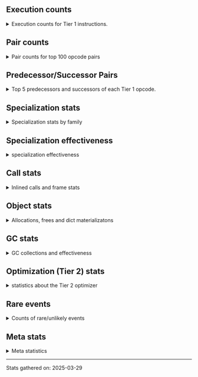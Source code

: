 ## Execution counts

<details>
<summary> Execution counts for Tier 1 instructions. </summary>


The "miss ratio" column shows the percentage of times the instruction
executed that it deoptimized. When this happens, the base unspecialized
instruction is not counted.

<table>
<thead>
<tr>
<th align="left">Name</th>
<th align="right">Base Count</th>
<th align="right">Head Count</th>
<th align="right">Change</th>
</tr>
</thead>
<tbody>
<tr>
<td align="left">LOAD_FAST</td>
<td align="right">115,235,940</td>
<td align="right">115,235,940</td>
<td align="right">0.0%</td>
</tr>
<tr>
<td align="left">LOAD_ATTR_INSTANCE_VALUE</td>
<td align="right">42,472,380</td>
<td align="right">42,472,380</td>
<td align="right">0.0%</td>
</tr>
<tr>
<td align="left">TO_BOOL_BOOL</td>
<td align="right">38,409,660</td>
<td align="right">38,409,660</td>
<td align="right">0.0%</td>
</tr>
<tr>
<td align="left">STORE_FAST</td>
<td align="right">26,888,520</td>
<td align="right">26,888,520</td>
<td align="right">0.0%</td>
</tr>
<tr>
<td align="left">LOAD_GLOBAL_MODULE</td>
<td align="right">26,886,960</td>
<td align="right">26,886,960</td>
<td align="right">0.0%</td>
</tr>
<tr>
<td align="left">POP_JUMP_IF_FALSE</td>
<td align="right">26,886,840</td>
<td align="right">26,886,840</td>
<td align="right">0.0%</td>
</tr>
<tr>
<td align="left">LOAD_GLOBAL_BUILTIN</td>
<td align="right">23,045,820</td>
<td align="right">23,045,820</td>
<td align="right">0.0%</td>
</tr>
<tr>
<td align="left">JUMP_FORWARD</td>
<td align="right">15,363,900</td>
<td align="right">15,363,900</td>
<td align="right">0.0%</td>
</tr>
<tr>
<td align="left">POP_JUMP_IF_NOT_NONE</td>
<td align="right">15,363,900</td>
<td align="right">15,363,900</td>
<td align="right">0.0%</td>
</tr>
<tr>
<td align="left">POP_JUMP_IF_TRUE</td>
<td align="right">15,363,900</td>
<td align="right">15,363,900</td>
<td align="right">0.0%</td>
</tr>
<tr>
<td align="left">RETURN_VALUE</td>
<td align="right">11,524,200</td>
<td align="right">11,524,200</td>
<td align="right">0.0%</td>
</tr>
<tr>
<td align="left">RESUME_CHECK</td>
<td align="right">11,524,200</td>
<td align="right">11,524,200</td>
<td align="right">0.0%</td>
</tr>
<tr>
<td align="left">LOAD_CONST_IMMORTAL</td>
<td align="right">7,683,480</td>
<td align="right">7,683,480</td>
<td align="right">0.0%</td>
</tr>
<tr>
<td align="left">PUSH_NULL</td>
<td align="right">7,683,300</td>
<td align="right">7,683,300</td>
<td align="right">0.0%</td>
</tr>
<tr>
<td align="left">CALL_NON_PY_GENERAL</td>
<td align="right">7,683,180</td>
<td align="right">7,683,180</td>
<td align="right">0.0%</td>
</tr>
<tr>
<td align="left">LOAD_FAST_LOAD_FAST</td>
<td align="right">7,682,220</td>
<td align="right">7,682,220</td>
<td align="right">0.0%</td>
</tr>
<tr>
<td align="left">BUILD_TUPLE</td>
<td align="right">7,682,040</td>
<td align="right">7,682,040</td>
<td align="right">0.0%</td>
</tr>
<tr>
<td align="left">LOAD_ATTR_METHOD_WITH_VALUES</td>
<td align="right">7,682,040</td>
<td align="right">7,682,040</td>
<td align="right">0.0%</td>
</tr>
<tr>
<td align="left">LOAD_CONST_MORTAL</td>
<td align="right">7,682,040</td>
<td align="right">7,682,040</td>
<td align="right">0.0%</td>
</tr>
<tr>
<td align="left">POP_JUMP_IF_NONE</td>
<td align="right">7,681,920</td>
<td align="right">7,681,920</td>
<td align="right">0.0%</td>
</tr>
<tr>
<td align="left">CALL_ISINSTANCE</td>
<td align="right">7,681,920</td>
<td align="right">7,681,920</td>
<td align="right">0.0%</td>
</tr>
<tr>
<td align="left">FOR_ITER_RANGE</td>
<td align="right">3,845,820</td>
<td align="right">3,845,820</td>
<td align="right">0.0%</td>
</tr>
<tr>
<td align="left">JUMP_BACKWARD_JIT</td>
<td align="right">3,845,820</td>
<td align="right">3,845,820</td>
<td align="right">0.0%</td>
</tr>
<tr>
<td align="left">POP_TOP</td>
<td align="right">3,842,220</td>
<td align="right">3,842,220</td>
<td align="right">0.0%</td>
</tr>
<tr>
<td align="left">TO_BOOL</td>
<td align="right">3,842,000</td>
<td align="right">3,842,000</td>
<td align="right">0.0%</td>
</tr>
<tr>
<td align="left">CALL_PY_EXACT_ARGS</td>
<td align="right">3,841,200</td>
<td align="right">3,841,200</td>
<td align="right">0.0%</td>
</tr>
<tr>
<td align="left">LOAD_ATTR_MODULE</td>
<td align="right">3,841,140</td>
<td align="right">3,841,140</td>
<td align="right">0.0%</td>
</tr>
<tr>
<td align="left">LOAD_SMALL_INT</td>
<td align="right">3,841,080</td>
<td align="right">3,841,080</td>
<td align="right">0.0%</td>
</tr>
<tr>
<td align="left">LOAD_ATTR_METHOD_NO_DICT</td>
<td align="right">3,841,080</td>
<td align="right">3,841,080</td>
<td align="right">0.0%</td>
</tr>
<tr>
<td align="left">MAKE_FUNCTION</td>
<td align="right">3,841,020</td>
<td align="right">3,841,020</td>
<td align="right">0.0%</td>
</tr>
<tr>
<td align="left">SET_FUNCTION_ATTRIBUTE</td>
<td align="right">3,841,020</td>
<td align="right">3,841,020</td>
<td align="right">0.0%</td>
</tr>
<tr>
<td align="left">CALL_METHOD_DESCRIPTOR_O</td>
<td align="right">3,841,020</td>
<td align="right">3,841,020</td>
<td align="right">0.0%</td>
</tr>
<tr>
<td align="left">CALL_PY_GENERAL</td>
<td align="right">3,841,020</td>
<td align="right">3,841,020</td>
<td align="right">0.0%</td>
</tr>
<tr>
<td align="left">UNARY_NEGATIVE</td>
<td align="right">3,840,960</td>
<td align="right">3,840,960</td>
<td align="right">0.0%</td>
</tr>
<tr>
<td align="left">BUILD_MAP</td>
<td align="right">3,840,960</td>
<td align="right">3,840,960</td>
<td align="right">0.0%</td>
</tr>
<tr>
<td align="left">CALL_KW_PY</td>
<td align="right">3,840,960</td>
<td align="right">3,840,960</td>
<td align="right">0.0%</td>
</tr>
<tr>
<td align="left">LOAD_ATTR_CLASS</td>
<td align="right">3,840,960</td>
<td align="right">3,840,960</td>
<td align="right">0.0%</td>
</tr>
<tr>
<td align="left">POP_ITER</td>
<td align="right">4,920</td>
<td align="right">4,920</td>
<td align="right">0.0%</td>
</tr>
<tr>
<td align="left">GET_ITER</td>
<td align="right">4,860</td>
<td align="right">4,860</td>
<td align="right">0.0%</td>
</tr>
<tr>
<td align="left">FOR_ITER_LIST</td>
<td align="right">4,800</td>
<td align="right">4,800</td>
<td align="right">0.0%</td>
</tr>
<tr>
<td align="left">STORE_FAST_STORE_FAST</td>
<td align="right">3,900</td>
<td align="right">3,900</td>
<td align="right">0.0%</td>
</tr>
<tr>
<td align="left">UNPACK_SEQUENCE_TWO_TUPLE</td>
<td align="right">3,900</td>
<td align="right">3,900</td>
<td align="right">0.0%</td>
</tr>
<tr>
<td align="left">INTERPRETER_EXIT</td>
<td align="right">960</td>
<td align="right">960</td>
<td align="right">0.0%</td>
</tr>
<tr>
<td align="left">LOAD_ATTR</td>
<td align="right">280</td>
<td align="right">280</td>
<td align="right">0.0%</td>
</tr>
<tr>
<td align="left">CALL</td>
<td align="right">260</td>
<td align="right">260</td>
<td align="right">0.0%</td>
</tr>
<tr>
<td align="left">LOAD_GLOBAL</td>
<td align="right">100</td>
<td align="right">100</td>
<td align="right">0.0%</td>
</tr>
<tr>
<td align="left">CALL_FUNCTION_EX</td>
<td align="right">60</td>
<td align="right">60</td>
<td align="right">0.0%</td>
</tr>
<tr>
<td align="left">NOP</td>
<td align="right">60</td>
<td align="right">60</td>
<td align="right">0.0%</td>
</tr>
<tr>
<td align="left">COPY_FREE_VARS</td>
<td align="right">60</td>
<td align="right">60</td>
<td align="right">0.0%</td>
</tr>
<tr>
<td align="left">FOR_ITER</td>
<td align="right">60</td>
<td align="right">60</td>
<td align="right">0.0%</td>
</tr>
<tr>
<td align="left">IS_OP</td>
<td align="right">60</td>
<td align="right">60</td>
<td align="right">0.0%</td>
</tr>
<tr>
<td align="left">LOAD_DEREF</td>
<td align="right">60</td>
<td align="right">60</td>
<td align="right">0.0%</td>
</tr>
<tr>
<td align="left">MAKE_CELL</td>
<td align="right">60</td>
<td align="right">60</td>
<td align="right">0.0%</td>
</tr>
<tr>
<td align="left">STORE_DEREF</td>
<td align="right">60</td>
<td align="right">60</td>
<td align="right">0.0%</td>
</tr>
<tr>
<td align="left">BINARY_OP_SUBSCR_TUPLE_INT</td>
<td align="right">60</td>
<td align="right">60</td>
<td align="right">0.0%</td>
</tr>
<tr>
<td align="left">BINARY_OP_SUBTRACT_FLOAT</td>
<td align="right">60</td>
<td align="right">60</td>
<td align="right">0.0%</td>
</tr>
<tr>
<td align="left">CALL_BUILTIN_CLASS</td>
<td align="right">60</td>
<td align="right">60</td>
<td align="right">0.0%</td>
</tr>
<tr>
<td align="left">CALL_METHOD_DESCRIPTOR_NOARGS</td>
<td align="right">60</td>
<td align="right">60</td>
<td align="right">0.0%</td>
</tr>
<tr>
<td align="left">COMPARE_OP_INT</td>
<td align="right">60</td>
<td align="right">60</td>
<td align="right">0.0%</td>
</tr>
<tr>
<td align="left">BINARY_OP</td>
<td align="right">40</td>
<td align="right">40</td>
<td align="right">0.0%</td>
</tr>
<tr>
<td align="left">COMPARE_OP</td>
<td align="right">20</td>
<td align="right">20</td>
<td align="right">0.0%</td>
</tr>
<tr>
<td align="left">UNPACK_SEQUENCE</td>
<td align="right">20</td>
<td align="right">20</td>
<td align="right">0.0%</td>
</tr>
</tbody>
</table>


</details>

## Pair counts

<details>
<summary> Pair counts for top 100 opcode pairs </summary>


Pairs of specialized operations that deoptimize and are then followed by
the corresponding unspecialized instruction are not counted as pairs.

Not included in comparative output.


</details>

## Predecessor/Successor Pairs

<details>
<summary> Top 5 predecessors and successors of each Tier 1 opcode. </summary>


This does not include the unspecialized instructions that occur after a
specialized instruction deoptimizes.

Not included in comparative output.


</details>

## Specialization stats

<details>
<summary> Specialization stats by family </summary>

### BINARY_OP

<details>
<summary> specialization stats for BINARY_OP family </summary>

<table>
<thead>
<tr>
<th align="left">Kind</th>
<th align="right">Base Count</th>
<th align="right">Base Ratio</th>
<th align="right">Head Count</th>
<th align="right">Head Ratio</th>
<th align="right">Change</th>
</tr>
</thead>
<tbody>
<tr>
<td align="left">
hit
<details>
<summary>ⓘ</summary>

Specialized instructions that complete.
</details>
</td>
<td align="right">120</td>
<td align="right">75.0%</td>
<td align="right">120</td>
<td align="right">75.0%</td>
<td align="right">0.0%</td>
</tr>
</tbody>
</table>

<table>
<thead>
<tr>
<th align="left">Success</th>
<th align="right">Base Count</th>
<th align="right">Base Ratio</th>
<th align="right">Head Count</th>
<th align="right">Head Ratio</th>
<th align="right">Change</th>
</tr>
</thead>
<tbody>
<tr>
<td align="left">Success</td>
<td align="right">40</td>
<td align="right">100.0%</td>
<td align="right">40</td>
<td align="right">100.0%</td>
<td align="right">0.0%</td>
</tr>
<tr>
<td align="left">Failure</td>
<td align="right">0</td>
<td align="right">0.0%</td>
<td align="right">0</td>
<td align="right">0.0%</td>
<td align="right"></td>
</tr>
</tbody>
</table>


</details>

### CALL

<details>
<summary> specialization stats for CALL family </summary>

<table>
<thead>
<tr>
<th align="left">Kind</th>
<th align="right">Base Count</th>
<th align="right">Base Ratio</th>
<th align="right">Head Count</th>
<th align="right">Head Ratio</th>
<th align="right">Change</th>
</tr>
</thead>
<tbody>
<tr>
<td align="left">
hit
<details>
<summary>ⓘ</summary>

Specialized instructions that complete.
</details>
</td>
<td align="right">15,364,260</td>
<td align="right">100.0%</td>
<td align="right">15,364,260</td>
<td align="right">100.0%</td>
<td align="right">0.0%</td>
</tr>
</tbody>
</table>

<table>
<thead>
<tr>
<th align="left">Success</th>
<th align="right">Base Count</th>
<th align="right">Base Ratio</th>
<th align="right">Head Count</th>
<th align="right">Head Ratio</th>
<th align="right">Change</th>
</tr>
</thead>
<tbody>
<tr>
<td align="left">Success</td>
<td align="right">260</td>
<td align="right">100.0%</td>
<td align="right">260</td>
<td align="right">100.0%</td>
<td align="right">0.0%</td>
</tr>
<tr>
<td align="left">Failure</td>
<td align="right">0</td>
<td align="right">0.0%</td>
<td align="right">0</td>
<td align="right">0.0%</td>
<td align="right"></td>
</tr>
</tbody>
</table>


</details>

### COMPARE_OP

<details>
<summary> specialization stats for COMPARE_OP family </summary>

<table>
<thead>
<tr>
<th align="left">Kind</th>
<th align="right">Base Count</th>
<th align="right">Base Ratio</th>
<th align="right">Head Count</th>
<th align="right">Head Ratio</th>
<th align="right">Change</th>
</tr>
</thead>
<tbody>
<tr>
<td align="left">
hit
<details>
<summary>ⓘ</summary>

Specialized instructions that complete.
</details>
</td>
<td align="right">60</td>
<td align="right">75.0%</td>
<td align="right">60</td>
<td align="right">75.0%</td>
<td align="right">0.0%</td>
</tr>
</tbody>
</table>

<table>
<thead>
<tr>
<th align="left">Success</th>
<th align="right">Base Count</th>
<th align="right">Base Ratio</th>
<th align="right">Head Count</th>
<th align="right">Head Ratio</th>
<th align="right">Change</th>
</tr>
</thead>
<tbody>
<tr>
<td align="left">Success</td>
<td align="right">20</td>
<td align="right">100.0%</td>
<td align="right">20</td>
<td align="right">100.0%</td>
<td align="right">0.0%</td>
</tr>
<tr>
<td align="left">Failure</td>
<td align="right">0</td>
<td align="right">0.0%</td>
<td align="right">0</td>
<td align="right">0.0%</td>
<td align="right"></td>
</tr>
</tbody>
</table>


</details>

### FOR_ITER

<details>
<summary> specialization stats for FOR_ITER family </summary>

<table>
<thead>
<tr>
<th align="left">Kind</th>
<th align="right">Base Count</th>
<th align="right">Base Ratio</th>
<th align="right">Head Count</th>
<th align="right">Head Ratio</th>
<th align="right">Change</th>
</tr>
</thead>
<tbody>
<tr>
<td align="left">
deferred
<details>
<summary>ⓘ</summary>

Lists the number of "deferred" (i.e. not specialized) instructions executed.
</details>
</td>
<td align="right">60</td>
<td align="right">0.0%</td>
<td align="right">60</td>
<td align="right">0.0%</td>
<td align="right">0.0%</td>
</tr>
<tr>
<td align="left">
hit
<details>
<summary>ⓘ</summary>

Specialized instructions that complete.
</details>
</td>
<td align="right">3,850,620</td>
<td align="right">100.0%</td>
<td align="right">3,850,620</td>
<td align="right">100.0%</td>
<td align="right">0.0%</td>
</tr>
</tbody>
</table>


</details>

### LOAD_ATTR

<details>
<summary> specialization stats for LOAD_ATTR family </summary>

<table>
<thead>
<tr>
<th align="left">Kind</th>
<th align="right">Base Count</th>
<th align="right">Base Ratio</th>
<th align="right">Head Count</th>
<th align="right">Head Ratio</th>
<th align="right">Change</th>
</tr>
</thead>
<tbody>
<tr>
<td align="left">
deferred
<details>
<summary>ⓘ</summary>

Lists the number of "deferred" (i.e. not specialized) instructions executed.
</details>
</td>
<td align="right">60</td>
<td align="right">0.0%</td>
<td align="right">60</td>
<td align="right">0.0%</td>
<td align="right">0.0%</td>
</tr>
<tr>
<td align="left">
hit
<details>
<summary>ⓘ</summary>

Specialized instructions that complete.
</details>
</td>
<td align="right">49,933,140</td>
<td align="right">81.0%</td>
<td align="right">49,933,140</td>
<td align="right">81.0%</td>
<td align="right">0.0%</td>
</tr>
<tr>
<td align="left">
miss
<details>
<summary>ⓘ</summary>

Specialized instructions that deopt.
</details>
</td>
<td align="right">11,744,460</td>
<td align="right">19.0%</td>
<td align="right">11,744,460</td>
<td align="right">19.0%</td>
<td align="right">0.0%</td>
</tr>
</tbody>
</table>

<table>
<thead>
<tr>
<th align="left">Success</th>
<th align="right">Base Count</th>
<th align="right">Base Ratio</th>
<th align="right">Head Count</th>
<th align="right">Head Ratio</th>
<th align="right">Change</th>
</tr>
</thead>
<tbody>
<tr>
<td align="left">Success</td>
<td align="right">221,780</td>
<td align="right">100.0%</td>
<td align="right">221,780</td>
<td align="right">100.0%</td>
<td align="right">0.0%</td>
</tr>
<tr>
<td align="left">Failure</td>
<td align="right">20</td>
<td align="right">0.0%</td>
<td align="right">20</td>
<td align="right">0.0%</td>
<td align="right">0.0%</td>
</tr>
</tbody>
</table>


</details>

### LOAD_GLOBAL

<details>
<summary> specialization stats for LOAD_GLOBAL family </summary>

<table>
<thead>
<tr>
<th align="left">Kind</th>
<th align="right">Base Count</th>
<th align="right">Base Ratio</th>
<th align="right">Head Count</th>
<th align="right">Head Ratio</th>
<th align="right">Change</th>
</tr>
</thead>
<tbody>
<tr>
<td align="left">
hit
<details>
<summary>ⓘ</summary>

Specialized instructions that complete.
</details>
</td>
<td align="right">49,932,780</td>
<td align="right">100.0%</td>
<td align="right">49,932,780</td>
<td align="right">100.0%</td>
<td align="right">0.0%</td>
</tr>
</tbody>
</table>

<table>
<thead>
<tr>
<th align="left">Success</th>
<th align="right">Base Count</th>
<th align="right">Base Ratio</th>
<th align="right">Head Count</th>
<th align="right">Head Ratio</th>
<th align="right">Change</th>
</tr>
</thead>
<tbody>
<tr>
<td align="left">Success</td>
<td align="right">100</td>
<td align="right">100.0%</td>
<td align="right">100</td>
<td align="right">100.0%</td>
<td align="right">0.0%</td>
</tr>
<tr>
<td align="left">Failure</td>
<td align="right">0</td>
<td align="right">0.0%</td>
<td align="right">0</td>
<td align="right">0.0%</td>
<td align="right"></td>
</tr>
</tbody>
</table>


</details>

### TO_BOOL

<details>
<summary> specialization stats for TO_BOOL family </summary>

<table>
<thead>
<tr>
<th align="left">Kind</th>
<th align="right">Base Count</th>
<th align="right">Base Ratio</th>
<th align="right">Head Count</th>
<th align="right">Head Ratio</th>
<th align="right">Change</th>
</tr>
</thead>
<tbody>
<tr>
<td align="left">
deferred
<details>
<summary>ⓘ</summary>

Lists the number of "deferred" (i.e. not specialized) instructions executed.
</details>
</td>
<td align="right">3,841,020</td>
<td align="right">9.1%</td>
<td align="right">3,841,020</td>
<td align="right">9.1%</td>
<td align="right">0.0%</td>
</tr>
<tr>
<td align="left">
hit
<details>
<summary>ⓘ</summary>

Specialized instructions that complete.
</details>
</td>
<td align="right">38,409,660</td>
<td align="right">90.9%</td>
<td align="right">38,409,660</td>
<td align="right">90.9%</td>
<td align="right">0.0%</td>
</tr>
</tbody>
</table>

<table>
<thead>
<tr>
<th align="left">Success</th>
<th align="right">Base Count</th>
<th align="right">Base Ratio</th>
<th align="right">Head Count</th>
<th align="right">Head Ratio</th>
<th align="right">Change</th>
</tr>
</thead>
<tbody>
<tr>
<td align="left">Success</td>
<td align="right">20</td>
<td align="right">2.0%</td>
<td align="right">20</td>
<td align="right">2.0%</td>
<td align="right">0.0%</td>
</tr>
<tr>
<td align="left">Failure</td>
<td align="right">960</td>
<td align="right">98.0%</td>
<td align="right">960</td>
<td align="right">98.0%</td>
<td align="right">0.0%</td>
</tr>
</tbody>
</table>

<table>
<thead>
<tr>
<th align="left">Failure kind</th>
<th align="right">Base Count</th>
<th align="right">Base Ratio</th>
<th align="right">Head Count</th>
<th align="right">Head Ratio</th>
<th align="right">Change</th>
</tr>
</thead>
<tbody>
<tr>
<td align="left">dict</td>
<td align="right">940</td>
<td align="right">97.9%</td>
<td align="right">940</td>
<td align="right">97.9%</td>
<td align="right">0.0%</td>
</tr>
<tr>
<td align="left">sequence</td>
<td align="right">20</td>
<td align="right">2.1%</td>
<td align="right">20</td>
<td align="right">2.1%</td>
<td align="right">0.0%</td>
</tr>
</tbody>
</table>


</details>

### UNPACK_SEQUENCE

<details>
<summary> specialization stats for UNPACK_SEQUENCE family </summary>

<table>
<thead>
<tr>
<th align="left">Kind</th>
<th align="right">Base Count</th>
<th align="right">Base Ratio</th>
<th align="right">Head Count</th>
<th align="right">Head Ratio</th>
<th align="right">Change</th>
</tr>
</thead>
<tbody>
<tr>
<td align="left">
hit
<details>
<summary>ⓘ</summary>

Specialized instructions that complete.
</details>
</td>
<td align="right">3,900</td>
<td align="right">99.5%</td>
<td align="right">3,900</td>
<td align="right">99.5%</td>
<td align="right">0.0%</td>
</tr>
</tbody>
</table>

<table>
<thead>
<tr>
<th align="left">Success</th>
<th align="right">Base Count</th>
<th align="right">Base Ratio</th>
<th align="right">Head Count</th>
<th align="right">Head Ratio</th>
<th align="right">Change</th>
</tr>
</thead>
<tbody>
<tr>
<td align="left">Success</td>
<td align="right">20</td>
<td align="right">100.0%</td>
<td align="right">20</td>
<td align="right">100.0%</td>
<td align="right">0.0%</td>
</tr>
<tr>
<td align="left">Failure</td>
<td align="right">0</td>
<td align="right">0.0%</td>
<td align="right">0</td>
<td align="right">0.0%</td>
<td align="right"></td>
</tr>
</tbody>
</table>


</details>


</details>

## Specialization effectiveness

<details>
<summary> specialization effectiveness </summary>


All entries are execution counts. Should add up to the total number of
Tier 1 instructions executed.

<table>
<thead>
<tr>
<th align="left">Instructions</th>
<th align="right">Base Count</th>
<th align="right">Base Ratio</th>
<th align="right">Head Count</th>
<th align="right">Head Ratio</th>
<th align="right">Change</th>
</tr>
</thead>
<tbody>
<tr>
<td align="left">
Basic
<details>
<summary>ⓘ</summary>

Instructions that are not and cannot be specialized, e.g. `LOAD_FAST`.
</details>
</td>
<td align="right">280,419,000</td>
<td align="right">56.1%</td>
<td align="right">280,419,000</td>
<td align="right">56.1%</td>
<td align="right">0.0%</td>
</tr>
<tr>
<td align="left">
Not specialized
<details>
<summary>ⓘ</summary>

Instructions that could be specialized but aren't, e.g. `LOAD_ATTR`, `BINARY_SLICE`.
</details>
</td>
<td align="right">3,842,780</td>
<td align="right">0.8%</td>
<td align="right">3,842,780</td>
<td align="right">0.8%</td>
<td align="right">0.0%</td>
</tr>
<tr>
<td align="left">
Specialized hits
<details>
<summary>ⓘ</summary>

Specialized instructions, e.g. `LOAD_ATTR_MODULE` that complete.
</details>
</td>
<td align="right">203,595,240</td>
<td align="right">40.8%</td>
<td align="right">203,595,240</td>
<td align="right">40.8%</td>
<td align="right">0.0%</td>
</tr>
<tr>
<td align="left">
Specialized misses
<details>
<summary>ⓘ</summary>

Specialized instructions, e.g. `LOAD_ATTR_MODULE` that deopt.
</details>
</td>
<td align="right">11,744,460</td>
<td align="right">2.4%</td>
<td align="right">11,744,460</td>
<td align="right">2.4%</td>
<td align="right">0.0%</td>
</tr>
</tbody>
</table>

### Deferred by instruction

<details>
<summary> Breakdown of deferred (not specialized) instruction counts by family </summary>

<table>
<thead>
<tr>
<th align="left">Name</th>
<th align="right">Base Count</th>
<th align="right">Base Ratio</th>
<th align="right">Head Count</th>
<th align="right">Head Ratio</th>
<th align="right">Change</th>
</tr>
</thead>
<tbody>
<tr>
<td align="left">TO_BOOL</td>
<td align="right">3,841,020</td>
<td align="right">100.0%</td>
<td align="right">3,841,020</td>
<td align="right">100.0%</td>
<td align="right">0.0%</td>
</tr>
<tr>
<td align="left">FOR_ITER</td>
<td align="right">60</td>
<td align="right">0.0%</td>
<td align="right">60</td>
<td align="right">0.0%</td>
<td align="right">0.0%</td>
</tr>
<tr>
<td align="left">LOAD_ATTR</td>
<td align="right">60</td>
<td align="right">0.0%</td>
<td align="right">60</td>
<td align="right">0.0%</td>
<td align="right">0.0%</td>
</tr>
<tr>
<td align="left">BINARY_SLICE</td>
<td align="right">0</td>
<td align="right">0.0%</td>
<td align="right">0</td>
<td align="right">0.0%</td>
<td align="right"></td>
</tr>
<tr>
<td align="left">STORE_SLICE</td>
<td align="right">0</td>
<td align="right">0.0%</td>
<td align="right">0</td>
<td align="right">0.0%</td>
<td align="right"></td>
</tr>
<tr>
<td align="left">CACHE</td>
<td align="right">0</td>
<td align="right">0.0%</td>
<td align="right">0</td>
<td align="right">0.0%</td>
<td align="right"></td>
</tr>
<tr>
<td align="left">CALL_FUNCTION_EX</td>
<td align="right">0</td>
<td align="right">0.0%</td>
<td align="right">0</td>
<td align="right">0.0%</td>
<td align="right"></td>
</tr>
<tr>
<td align="left">GET_ITER</td>
<td align="right">0</td>
<td align="right">0.0%</td>
<td align="right">0</td>
<td align="right">0.0%</td>
<td align="right"></td>
</tr>
<tr>
<td align="left">INTERPRETER_EXIT</td>
<td align="right">0</td>
<td align="right">0.0%</td>
<td align="right">0</td>
<td align="right">0.0%</td>
<td align="right"></td>
</tr>
<tr>
<td align="left">MAKE_FUNCTION</td>
<td align="right">0</td>
<td align="right">0.0%</td>
<td align="right">0</td>
<td align="right">0.0%</td>
<td align="right"></td>
</tr>
</tbody>
</table>


</details>

### Misses by instruction

<details>
<summary> Breakdown of misses (specialized deopts) instruction counts by family </summary>

<table>
<thead>
<tr>
<th align="left">Name</th>
<th align="right">Base Count</th>
<th align="right">Base Ratio</th>
<th align="right">Head Count</th>
<th align="right">Head Ratio</th>
<th align="right">Change</th>
</tr>
</thead>
<tbody>
<tr>
<td align="left">LOAD_ATTR_INSTANCE_VALUE</td>
<td align="right">11,744,460</td>
<td align="right">100.0%</td>
<td align="right">11,744,460</td>
<td align="right">100.0%</td>
<td align="right">0.0%</td>
</tr>
<tr>
<td align="left">CACHE</td>
<td align="right">0</td>
<td align="right">0.0%</td>
<td align="right">0</td>
<td align="right">0.0%</td>
<td align="right"></td>
</tr>
<tr>
<td align="left">CALL_FUNCTION_EX</td>
<td align="right">0</td>
<td align="right">0.0%</td>
<td align="right">0</td>
<td align="right">0.0%</td>
<td align="right"></td>
</tr>
<tr>
<td align="left">GET_ITER</td>
<td align="right">0</td>
<td align="right">0.0%</td>
<td align="right">0</td>
<td align="right">0.0%</td>
<td align="right"></td>
</tr>
<tr>
<td align="left">INTERPRETER_EXIT</td>
<td align="right">0</td>
<td align="right">0.0%</td>
<td align="right">0</td>
<td align="right">0.0%</td>
<td align="right"></td>
</tr>
<tr>
<td align="left">MAKE_FUNCTION</td>
<td align="right">0</td>
<td align="right">0.0%</td>
<td align="right">0</td>
<td align="right">0.0%</td>
<td align="right"></td>
</tr>
<tr>
<td align="left">NOP</td>
<td align="right">0</td>
<td align="right">0.0%</td>
<td align="right">0</td>
<td align="right">0.0%</td>
<td align="right"></td>
</tr>
<tr>
<td align="left">POP_ITER</td>
<td align="right">0</td>
<td align="right">0.0%</td>
<td align="right">0</td>
<td align="right">0.0%</td>
<td align="right"></td>
</tr>
<tr>
<td align="left">POP_TOP</td>
<td align="right">0</td>
<td align="right">0.0%</td>
<td align="right">0</td>
<td align="right">0.0%</td>
<td align="right"></td>
</tr>
<tr>
<td align="left">PUSH_NULL</td>
<td align="right">0</td>
<td align="right">0.0%</td>
<td align="right">0</td>
<td align="right">0.0%</td>
<td align="right"></td>
</tr>
</tbody>
</table>


</details>


</details>

## Call stats

<details>
<summary> Inlined calls and frame stats </summary>


This shows what fraction of calls to Python functions are inlined (i.e.
not having a call at the C level) and for those that are not, where the
call comes from.  The various categories overlap.

Also includes the count of frame objects created.

<table>
<thead>
<tr>
<th align="left"></th>
<th align="right">Base Count</th>
<th align="right">Base Ratio</th>
<th align="right">Head Count</th>
<th align="right">Head Ratio</th>
<th align="right">Change</th>
</tr>
</thead>
<tbody>
<tr>
<td align="left">Calls to PyEval_EvalDefault</td>
<td align="right">1,020</td>
<td align="right">0.0%</td>
<td align="right">1,020</td>
<td align="right">0.0%</td>
<td align="right">0.0%</td>
</tr>
<tr>
<td align="left">Calls to Python functions inlined</td>
<td align="right">11,523,180</td>
<td align="right">100.0%</td>
<td align="right">11,523,180</td>
<td align="right">100.0%</td>
<td align="right">0.0%</td>
</tr>
<tr>
<td align="left">Calls via PyEval_EvalFrame (total)</td>
<td align="right">1,020</td>
<td align="right">0.0%</td>
<td align="right">1,020</td>
<td align="right">0.0%</td>
<td align="right">0.0%</td>
</tr>
<tr>
<td align="left">Calls via PyEval_EvalFrame (vector)</td>
<td align="right">1,020</td>
<td align="right">0.0%</td>
<td align="right">1,020</td>
<td align="right">0.0%</td>
<td align="right">0.0%</td>
</tr>
<tr>
<td align="left">Calls via PyEval_EvalFrame (generator)</td>
<td align="right">0</td>
<td align="right">0.0%</td>
<td align="right">0</td>
<td align="right">0.0%</td>
<td align="right"></td>
</tr>
<tr>
<td align="left">Calls via PyEval_EvalFrame (legacy)</td>
<td align="right">0</td>
<td align="right">0.0%</td>
<td align="right">0</td>
<td align="right">0.0%</td>
<td align="right"></td>
</tr>
<tr>
<td align="left">Calls via PyEval_EvalFrame (function vectorcall)</td>
<td align="right">1,020</td>
<td align="right">0.0%</td>
<td align="right">1,020</td>
<td align="right">0.0%</td>
<td align="right">0.0%</td>
</tr>
<tr>
<td align="left">Calls via PyEval_EvalFrame (build class)</td>
<td align="right">0</td>
<td align="right">0.0%</td>
<td align="right">0</td>
<td align="right">0.0%</td>
<td align="right"></td>
</tr>
<tr>
<td align="left">Calls via PyEval_EvalFrame (slot)</td>
<td align="right">0</td>
<td align="right">0.0%</td>
<td align="right">0</td>
<td align="right">0.0%</td>
<td align="right"></td>
</tr>
<tr>
<td align="left">Calls via PyEval_EvalFrame (function ex)</td>
<td align="right">0</td>
<td align="right">0.0%</td>
<td align="right">0</td>
<td align="right">0.0%</td>
<td align="right"></td>
</tr>
<tr>
<td align="left">Calls via PyEval_EvalFrame (api)</td>
<td align="right">0</td>
<td align="right">0.0%</td>
<td align="right">0</td>
<td align="right">0.0%</td>
<td align="right"></td>
</tr>
<tr>
<td align="left">Calls via PyEval_EvalFrame (method)</td>
<td align="right">0</td>
<td align="right">0.0%</td>
<td align="right">0</td>
<td align="right">0.0%</td>
<td align="right"></td>
</tr>
<tr>
<td align="left">Frame objects created</td>
<td align="right">0</td>
<td align="right">0.0%</td>
<td align="right">0</td>
<td align="right">0.0%</td>
<td align="right"></td>
</tr>
<tr>
<td align="left">Frames pushed</td>
<td align="right">11,524,200</td>
<td align="right">100.0%</td>
<td align="right">11,524,200</td>
<td align="right">100.0%</td>
<td align="right">0.0%</td>
</tr>
</tbody>
</table>


</details>

## Object stats

<details>
<summary> Allocations, frees and dict materializatons </summary>


Below, "allocations" means "allocations that are not from a freelist".
Total allocations = "Allocations from freelist" + "Allocations".

"Inline values" is the number of values arrays inlined into objects.

The cache hit/miss numbers are for the MRO cache, split into dunder and
other names.

<table>
<thead>
<tr>
<th align="left"></th>
<th align="right">Base Count</th>
<th align="right">Base Ratio</th>
<th align="right">Head Count</th>
<th align="right">Head Ratio</th>
<th align="right">Change</th>
</tr>
</thead>
<tbody>
<tr>
<td align="left">Method cache dunder misses</td>
<td align="right">2</td>
<td align="right"></td>
<td align="right">4</td>
<td align="right"></td>
<td align="right">100.0%</td>
</tr>
<tr>
<td align="left">Method cache misses</td>
<td align="right">40</td>
<td align="right"></td>
<td align="right">36</td>
<td align="right"></td>
<td align="right">-10.0%</td>
</tr>
<tr>
<td align="left">Method cache collisions</td>
<td align="right">35</td>
<td align="right"></td>
<td align="right">33</td>
<td align="right"></td>
<td align="right">-5.7%</td>
</tr>
<tr>
<td align="left">Method cache hits</td>
<td align="right">11,744,640</td>
<td align="right"></td>
<td align="right">11,744,644</td>
<td align="right"></td>
<td align="right">0.0%</td>
</tr>
<tr>
<td align="left">Method cache dunder hits</td>
<td align="right">7,681,918</td>
<td align="right"></td>
<td align="right">7,681,916</td>
<td align="right"></td>
<td align="right">-0.0%</td>
</tr>
<tr>
<td align="left">Mortal increfs</td>
<td align="right">321,856,940</td>
<td align="right">44.8%</td>
<td align="right">321,856,936</td>
<td align="right">44.8%</td>
<td align="right">-0.0%</td>
</tr>
<tr>
<td align="left">Mortal decrefs</td>
<td align="right">423,620,605</td>
<td align="right">57.1%</td>
<td align="right">423,620,601</td>
<td align="right">57.1%</td>
<td align="right">-0.0%</td>
</tr>
<tr>
<td align="left">Allocations from freelist</td>
<td align="right">50,150,780</td>
<td align="right">34.4%</td>
<td align="right">50,150,780</td>
<td align="right">34.4%</td>
<td align="right">0.0%</td>
</tr>
<tr>
<td align="left">Frees to freelist</td>
<td align="right">50,150,680</td>
<td align="right"></td>
<td align="right">50,150,680</td>
<td align="right"></td>
<td align="right">0.0%</td>
</tr>
<tr>
<td align="left">Allocations</td>
<td align="right">95,529,880</td>
<td align="right">65.6%</td>
<td align="right">95,529,880</td>
<td align="right">65.6%</td>
<td align="right">0.0%</td>
</tr>
<tr>
<td align="left">Allocations to 512 bytes</td>
<td align="right">95,529,880</td>
<td align="right">65.6%</td>
<td align="right">95,529,880</td>
<td align="right">65.6%</td>
<td align="right">0.0%</td>
</tr>
<tr>
<td align="left">Allocations to 4 kbytes</td>
<td align="right">0</td>
<td align="right">0.0%</td>
<td align="right">0</td>
<td align="right">0.0%</td>
<td align="right"></td>
</tr>
<tr>
<td align="left">Allocations over 4 kbytes</td>
<td align="right">0</td>
<td align="right">0.0%</td>
<td align="right">0</td>
<td align="right">0.0%</td>
<td align="right"></td>
</tr>
<tr>
<td align="left">Frees</td>
<td align="right">95,529,785</td>
<td align="right"></td>
<td align="right">95,529,785</td>
<td align="right"></td>
<td align="right">0.0%</td>
</tr>
<tr>
<td align="left">Inline values</td>
<td align="right">0</td>
<td align="right"></td>
<td align="right">0</td>
<td align="right"></td>
<td align="right"></td>
</tr>
<tr>
<td align="left">Interpreter mortal increfs</td>
<td align="right">161,343,600</td>
<td align="right">22.5%</td>
<td align="right">161,343,600</td>
<td align="right">22.5%</td>
<td align="right">0.0%</td>
</tr>
<tr>
<td align="left">Interpreter mortal decrefs</td>
<td align="right">195,177,400</td>
<td align="right">26.3%</td>
<td align="right">195,177,400</td>
<td align="right">26.3%</td>
<td align="right">0.0%</td>
</tr>
<tr>
<td align="left">Interpreter immortal increfs</td>
<td align="right">1,020</td>
<td align="right">0.0%</td>
<td align="right">1,020</td>
<td align="right">0.0%</td>
<td align="right">0.0%</td>
</tr>
<tr>
<td align="left">Interpreter immortal decrefs</td>
<td align="right">0</td>
<td align="right">0.0%</td>
<td align="right">0</td>
<td align="right">0.0%</td>
<td align="right"></td>
</tr>
<tr>
<td align="left">Immortal increfs</td>
<td align="right">235,240,224</td>
<td align="right">32.7%</td>
<td align="right">235,240,224</td>
<td align="right">32.7%</td>
<td align="right">0.0%</td>
</tr>
<tr>
<td align="left">Immortal decrefs</td>
<td align="right">122,906,439</td>
<td align="right">16.6%</td>
<td align="right">122,906,439</td>
<td align="right">16.6%</td>
<td align="right">0.0%</td>
</tr>
<tr>
<td align="left">Materialize dict (on request)</td>
<td align="right">0</td>
<td align="right"></td>
<td align="right">0</td>
<td align="right"></td>
<td align="right"></td>
</tr>
<tr>
<td align="left">Materialize dict (new key)</td>
<td align="right">0</td>
<td align="right"></td>
<td align="right">0</td>
<td align="right"></td>
<td align="right"></td>
</tr>
<tr>
<td align="left">Materialize dict (too big)</td>
<td align="right">0</td>
<td align="right"></td>
<td align="right">0</td>
<td align="right"></td>
<td align="right"></td>
</tr>
<tr>
<td align="left">Materialize dict (str subclass)</td>
<td align="right">0</td>
<td align="right"></td>
<td align="right">0</td>
<td align="right"></td>
<td align="right"></td>
</tr>
</tbody>
</table>


</details>

## GC stats

<details>
<summary> GC collections and effectiveness </summary>


Collected/visits gives some measure of efficiency.

<table>
<thead>
<tr>
<th align="right">Generation</th>
<th align="right">Base Collections</th>
<th align="right">Base Objects collected</th>
<th align="right">Base Object visits</th>
<th align="right">Base Reachable from roots</th>
<th align="right">Base Not reachable from roots</th>
<th align="right">Head Collections</th>
<th align="right">Head Objects collected</th>
<th align="right">Head Object visits</th>
<th align="right">Head Reachable from roots</th>
<th align="right">Head Not reachable from roots</th>
</tr>
</thead>
<tbody>
<tr>
<td align="right">0</td>
<td align="right">0</td>
<td align="right">0</td>
<td align="right">0</td>
<td align="right">0</td>
<td align="right">0</td>
<td align="right">0</td>
<td align="right">0</td>
<td align="right">0</td>
<td align="right">0</td>
<td align="right">0</td>
</tr>
<tr>
<td align="right">1</td>
<td align="right">0</td>
<td align="right">0</td>
<td align="right">0</td>
<td align="right">0</td>
<td align="right">0</td>
<td align="right">0</td>
<td align="right">0</td>
<td align="right">0</td>
<td align="right">0</td>
<td align="right">0</td>
</tr>
<tr>
<td align="right">2</td>
<td align="right">0</td>
<td align="right">0</td>
<td align="right">0</td>
<td align="right">0</td>
<td align="right">0</td>
<td align="right">0</td>
<td align="right">0</td>
<td align="right">0</td>
<td align="right">0</td>
<td align="right">0</td>
</tr>
</tbody>
</table>


</details>

## Optimization (Tier 2) stats

<details>
<summary> statistics about the Tier 2 optimizer </summary>

<table>
<thead>
<tr>
<th align="left"></th>
<th align="right">Base Count</th>
<th align="right">Base Ratio</th>
<th align="right">Head Count</th>
<th align="right">Head Ratio</th>
<th align="right">Change</th>
</tr>
</thead>
<tbody>
<tr>
<td align="left">
Optimization attempts
<details>
<summary>ⓘ</summary>

The number of times a potential trace is identified.  Specifically, this occurs in the JUMP BACKWARD instruction when the counter reaches a threshold.
</details>
</td>
<td align="right">940</td>
<td align="right"></td>
<td align="right">940</td>
<td align="right"></td>
<td align="right">0.0%</td>
</tr>
<tr>
<td align="left">
Traces created
<details>
<summary>ⓘ</summary>

The number of traces that were successfully created.
</details>
</td>
<td align="right">0</td>
<td align="right">0.0%</td>
<td align="right">0</td>
<td align="right">0.0%</td>
<td align="right"></td>
</tr>
<tr>
<td align="left">
Trace stack overflow
<details>
<summary>ⓘ</summary>

A trace is truncated because it would require more than 5 stack frames.
</details>
</td>
<td align="right">0</td>
<td align="right">0.0%</td>
<td align="right">0</td>
<td align="right">0.0%</td>
<td align="right"></td>
</tr>
<tr>
<td align="left">
Trace stack underflow
<details>
<summary>ⓘ</summary>

A potential trace is abandoned because it pops more frames than it pushes.
</details>
</td>
<td align="right">0</td>
<td align="right">0.0%</td>
<td align="right">0</td>
<td align="right">0.0%</td>
<td align="right"></td>
</tr>
<tr>
<td align="left">
Trace too long
<details>
<summary>ⓘ</summary>

A trace is truncated because it is longer than the instruction buffer.
</details>
</td>
<td align="right">0</td>
<td align="right">0.0%</td>
<td align="right">0</td>
<td align="right">0.0%</td>
<td align="right"></td>
</tr>
<tr>
<td align="left">
Trace too short
<details>
<summary>ⓘ</summary>

A potential trace is abandoned because it it too short.
</details>
</td>
<td align="right">0</td>
<td align="right">0.0%</td>
<td align="right">0</td>
<td align="right">0.0%</td>
<td align="right"></td>
</tr>
<tr>
<td align="left">
Inner loop found
<details>
<summary>ⓘ</summary>

A trace is truncated because it has an inner loop
</details>
</td>
<td align="right">0</td>
<td align="right">0.0%</td>
<td align="right">0</td>
<td align="right">0.0%</td>
<td align="right"></td>
</tr>
<tr>
<td align="left">
Recursive call
<details>
<summary>ⓘ</summary>

A trace is truncated because it has a recursive call.
</details>
</td>
<td align="right">0</td>
<td align="right">0.0%</td>
<td align="right">0</td>
<td align="right">0.0%</td>
<td align="right"></td>
</tr>
<tr>
<td align="left">
Low confidence
<details>
<summary>ⓘ</summary>

A trace is abandoned because the likelihood of the jump to top being taken is too low.
</details>
</td>
<td align="right">0</td>
<td align="right">0.0%</td>
<td align="right">0</td>
<td align="right">0.0%</td>
<td align="right"></td>
</tr>
<tr>
<td align="left">
Unknown callee
<details>
<summary>ⓘ</summary>

A trace is abandoned because the target of a call is unknown.
</details>
</td>
<td align="right">940</td>
<td align="right">100.0%</td>
<td align="right">940</td>
<td align="right">100.0%</td>
<td align="right">0.0%</td>
</tr>
<tr>
<td align="left">
Executors invalidated
<details>
<summary>ⓘ</summary>

The number of executors that were invalidated due to watched dictionary changes.
</details>
</td>
<td align="right">0</td>
<td align="right"></td>
<td align="right">0</td>
<td align="right"></td>
<td align="right"></td>
</tr>
<tr>
<td align="left">
Traces executed
<details>
<summary>ⓘ</summary>

The number of traces that were executed
</details>
</td>
<td align="right">0</td>
<td align="right"></td>
<td align="right">0</td>
<td align="right"></td>
<td align="right"></td>
</tr>
<tr>
<td align="left">
Uops executed
<details>
<summary>ⓘ</summary>

The total number of uops (micro-operations) that were executed
</details>
</td>
<td align="right">0</td>
<td align="right"></td>
<td align="right">0</td>
<td align="right"></td>
<td align="right"></td>
</tr>
</tbody>
</table>

<table>
<thead>
<tr>
<th align="left"></th>
<th align="right">Base Count</th>
<th align="right">Base Ratio</th>
<th align="right">Head Count</th>
<th align="right">Head Ratio</th>
<th align="right">Change</th>
</tr>
</thead>
<tbody>
<tr>
<td align="left">
Optimizer attempts
<details>
<summary>ⓘ</summary>

The number of times the trace optimizer (_Py_uop_analyze_and_optimize) was run.
</details>
</td>
<td align="right">0</td>
<td align="right"></td>
<td align="right">0</td>
<td align="right"></td>
<td align="right"></td>
</tr>
<tr>
<td align="left">
Optimizer successes
<details>
<summary>ⓘ</summary>

The number of traces that were successfully optimized.
</details>
</td>
<td align="right">0</td>
<td align="right"></td>
<td align="right">0</td>
<td align="right"></td>
<td align="right"></td>
</tr>
<tr>
<td align="left">
Optimizer no memory
<details>
<summary>ⓘ</summary>

The number of optimizations that failed due to no memory.
</details>
</td>
<td align="right">0</td>
<td align="right"></td>
<td align="right">0</td>
<td align="right"></td>
<td align="right"></td>
</tr>
<tr>
<td align="left">
Remove globals builtins changed
<details>
<summary>ⓘ</summary>

The builtins changed during optimization
</details>
</td>
<td align="right">0</td>
<td align="right"></td>
<td align="right">0</td>
<td align="right"></td>
<td align="right"></td>
</tr>
<tr>
<td align="left">
Remove globals incorrect keys
<details>
<summary>ⓘ</summary>

The keys in the globals dictionary aren't what was expected
</details>
</td>
<td align="right">0</td>
<td align="right"></td>
<td align="right">0</td>
<td align="right"></td>
<td align="right"></td>
</tr>
</tbody>
</table>

### JIT memory stats

<details>
<summary> JIT memory stats </summary>

<table>
<thead>
<tr>
<th align="left"></th>
<th align="right">Base Size (bytes)</th>
<th align="right">Base Ratio</th>
<th align="right">Head Size (bytes)</th>
<th align="right">Head Ratio</th>
<th align="right">Change</th>
</tr>
</thead>
<tbody>
<tr>
<td align="left">
Total memory size
<details>
<summary>ⓘ</summary>

The total size of the memory allocated for the JIT traces
</details>
</td>
<td align="right">0</td>
<td align="right"></td>
<td align="right">0</td>
<td align="right"></td>
<td align="right"></td>
</tr>
<tr>
<td align="left">
Code size
<details>
<summary>ⓘ</summary>

The size of the memory allocated for the code of the JIT traces
</details>
</td>
<td align="right">0</td>
<td align="right"></td>
<td align="right">0</td>
<td align="right"></td>
<td align="right"></td>
</tr>
<tr>
<td align="left">
Trampoline size
<details>
<summary>ⓘ</summary>

The size of the memory allocated for the trampolines of the JIT traces
</details>
</td>
<td align="right">0</td>
<td align="right"></td>
<td align="right">0</td>
<td align="right"></td>
<td align="right"></td>
</tr>
<tr>
<td align="left">
Data size
<details>
<summary>ⓘ</summary>

The size of the memory allocated for the data of the JIT traces
</details>
</td>
<td align="right">0</td>
<td align="right"></td>
<td align="right">0</td>
<td align="right"></td>
<td align="right"></td>
</tr>
<tr>
<td align="left">
Padding size
<details>
<summary>ⓘ</summary>

The size of the memory allocated for the padding of the JIT traces
</details>
</td>
<td align="right">0</td>
<td align="right"></td>
<td align="right">0</td>
<td align="right"></td>
<td align="right"></td>
</tr>
<tr>
<td align="left">
Freed memory size
<details>
<summary>ⓘ</summary>

The size of the memory freed from the JIT traces
</details>
</td>
<td align="right">0</td>
<td align="right"></td>
<td align="right">0</td>
<td align="right"></td>
<td align="right"></td>
</tr>
</tbody>
</table>


</details>

### JIT trace total memory histogram

<details>
<summary> JIT trace total memory histogram </summary>


</details>

### Trace length histogram

<details>
<summary> trace length histogram </summary>


</details>

### Optimized trace length histogram

<details>
<summary> optimized trace length histogram </summary>


</details>

### Trace run length histogram

<details>
<summary> trace run length histogram </summary>


</details>

### Uop execution stats

<details>
<summary> uop execution stats </summary>


</details>

### Pair counts

<details>
<summary> Pair counts for top 100 Non-JIT uop pairs </summary>


Pairs of specialized operations that deoptimize and are then followed by
the corresponding unspecialized instruction are not counted as pairs.

Not included in comparative output.


</details>

### Unsupported opcodes

<details>
<summary> unsupported opcodes </summary>


</details>

### Optimizer errored out with opcode

<details>
<summary> Optimization stopped after encountering this opcode </summary>


</details>


</details>

## Rare events

<details>
<summary> Counts of rare/unlikely events </summary>

<table>
<thead>
<tr>
<th align="left">Event</th>
<th align="right">Base Count</th>
<th align="right">Head Count</th>
<th align="right">Change</th>
</tr>
</thead>
<tbody>
<tr>
<td align="left">
set class
<details>
<summary>ⓘ</summary>

Setting an object's class, `obj.__class__ = ...`
</details>
</td>
<td align="right">0</td>
<td align="right">0</td>
<td align="right"></td>
</tr>
<tr>
<td align="left">
set bases
<details>
<summary>ⓘ</summary>

Setting the bases of a class, `cls.__bases__ = ...`
</details>
</td>
<td align="right">0</td>
<td align="right">0</td>
<td align="right"></td>
</tr>
<tr>
<td align="left">
set eval frame func
<details>
<summary>ⓘ</summary>

Setting the PEP 523 frame eval function `_PyInterpreterState_SetFrameEvalFunc()`
</details>
</td>
<td align="right">0</td>
<td align="right">0</td>
<td align="right"></td>
</tr>
<tr>
<td align="left">
builtin dict
<details>
<summary>ⓘ</summary>

Modifying the builtins, `__builtins__.__dict__[var] = ...`
</details>
</td>
<td align="right">0</td>
<td align="right">0</td>
<td align="right"></td>
</tr>
<tr>
<td align="left">
func modification
<details>
<summary>ⓘ</summary>

Modifying a function, e.g. `func.__defaults__ = ...`, etc.
</details>
</td>
<td align="right">0</td>
<td align="right">0</td>
<td align="right"></td>
</tr>
<tr>
<td align="left">
watched dict modification
<details>
<summary>ⓘ</summary>

A watched dict has been modified
</details>
</td>
<td align="right">0</td>
<td align="right">0</td>
<td align="right"></td>
</tr>
<tr>
<td align="left">
watched globals modification
<details>
<summary>ⓘ</summary>

A watched `globals()` dict has been modified
</details>
</td>
<td align="right">0</td>
<td align="right">0</td>
<td align="right"></td>
</tr>
</tbody>
</table>


</details>

## Meta stats

<details>
<summary> Meta statistics </summary>

<table>
<thead>
<tr>
<th align="left"></th>
<th align="right">Base Count</th>
<th align="right">Head Count</th>
<th align="right">Change</th>
</tr>
</thead>
<tbody>
<tr>
<td align="left">Number of data files</td>
<td align="right">20</td>
<td align="right">20</td>
<td align="right">0.0%</td>
</tr>
</tbody>
</table>


</details>

---
Stats gathered on: 2025-03-29
